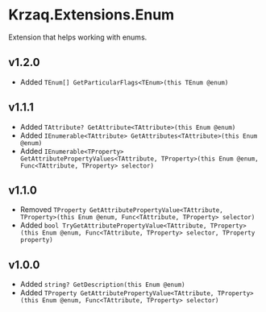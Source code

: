 ﻿# Krzaq.Extensions.Enum
Extension that helps working with enums.

## v1.2.0
* Added `TEnum[] GetParticularFlags<TEnum>(this TEnum @enum)`

## v1.1.1
* Added `TAttribute? GetAttribute<TAttribute>(this Enum @enum)`
* Added `IEnumerable<TAttribute> GetAttributes<TAttribute>(this Enum @enum)`
* Added `IEnumerable<TProperty> GetAttributePropertyValues<TAttribute, TProperty>(this Enum @enum, Func<TAttribute, TProperty> selector)`

## v1.1.0
* Removed `TProperty GetAttributePropertyValue<TAttribute, TProperty>(this Enum @enum, Func<TAttribute, TProperty> selector)`
* Added `bool TryGetAttributePropertyValue<TAttribute, TProperty>(this Enum @enum, Func<TAttribute, TProperty> selector, TProperty property)`

## v1.0.0
* Added `string? GetDescription(this Enum @enum)`
* Added `TProperty GetAttributePropertyValue<TAttribute, TProperty>(this Enum @enum, Func<TAttribute, TProperty> selector)`
